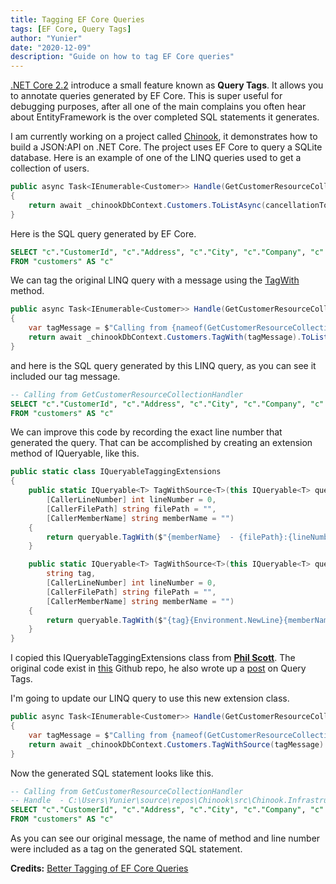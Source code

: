 ```yaml
---
title: Tagging EF Core Queries
tags: [EF Core, Query Tags]
author: "Yunier"
date: "2020-12-09"
description: "Guide on how to tag EF Core queries"
---
```


[.NET Core 2.2](https://devblogs.microsoft.com/dotnet/announcing-entity-framework-core-2-2/#query-tags) introduce a small feature known as **Query Tags**. It allows you to annotate queries generated by EF Core. This is super useful for debugging purposes, after all one of the main complains you often hear about EntityFramework is the over completed SQL statements it generates.

I am currently working on a project called [Chinook](https://github.com/circleupx/Chinook), it demonstrates how to build a JSON:API on .NET Core. The project uses EF Core to query a SQLite database. Here is an example of one of the LINQ queries used to get a collection of users.

```c#
public async Task<IEnumerable<Customer>> Handle(GetCustomerResourceCollectionCommand request, CancellationToken cancellationToken)
{
    return await _chinookDbContext.Customers.ToListAsync(cancellationToken);
}
```

Here is the SQL query generated by EF Core.

```sql
SELECT "c"."CustomerId", "c"."Address", "c"."City", "c"."Company", "c"."Country", "c"."Email", "c"."Fax", "c"."FirstName", "c"."LastName", "c"."Phone", "c"."PostalCode", "c"."State", "c"."SupportRepId"
FROM "customers" AS "c"
```

We can tag the original LINQ query with a message using the [TagWith](https://docs.microsoft.com/en-us/dotnet/api/microsoft.entityframeworkcore.entityframeworkqueryableextensions.tagwith?view=efcore-5.0) method.

```c#
public async Task<IEnumerable<Customer>> Handle(GetCustomerResourceCollectionCommand request, CancellationToken cancellationToken)
{
    var tagMessage = $"Calling from {nameof(GetCustomerResourceCollectionHandler)}";
    return await _chinookDbContext.Customers.TagWith(tagMessage).ToListAsync(cancellationToken);
}
```

and here is the SQL query generated by this LINQ query, as you can see it included our tag message. 

```sql
-- Calling from GetCustomerResourceCollectionHandler
SELECT "c"."CustomerId", "c"."Address", "c"."City", "c"."Company", "c"."Country", "c"."Email", "c"."Fax", "c"."FirstName", "c"."LastName", "c"."Phone", "c"."PostalCode", "c"."State", "c"."SupportRepId"
FROM "customers" AS "c"
```

We can improve this code by recording the exact line number that generated the query. That can be accomplished by creating an extension method of IQueryable, like this.

```c#
public static class IQueryableTaggingExtensions
{
    public static IQueryable<T> TagWithSource<T>(this IQueryable<T> queryable,
        [CallerLineNumber] int lineNumber = 0,
        [CallerFilePath] string filePath = "",
        [CallerMemberName] string memberName = "")
    {
        return queryable.TagWith($"{memberName}  - {filePath}:{lineNumber}");
    }

    public static IQueryable<T> TagWithSource<T>(this IQueryable<T> queryable,
        string tag,
        [CallerLineNumber] int lineNumber = 0,
        [CallerFilePath] string filePath = "",
        [CallerMemberName] string memberName = "")
    {
        return queryable.TagWith($"{tag}{Environment.NewLine}{memberName}  - {filePath}:{lineNumber}");
    }
}
```

I copied this IQueryableTaggingExtensions class from [**Phil Scott**](https://thirty25.com/). The original code exist in [this](https://github.com/thirty25/ef-core-tagging/blob/master/src/EfCoreTagging.Data/IQueryableTaggingExtensions.cs) Github repo, he also wrote up a [post](https://thirty25.com/posts/tagging-query-with-ef-core/) on Query Tags. 

I'm going to update our LINQ query to use this new extension class.

```c#
public async Task<IEnumerable<Customer>> Handle(GetCustomerResourceCollectionCommand request, CancellationToken cancellationToken)
{
    var tagMessage = $"Calling from {nameof(GetCustomerResourceCollectionHandler)}";
    return await _chinookDbContext.Customers.TagWithSource(tagMessage).ToListAsync(cancellationToken);
}
```

Now the generated SQL statement looks like this.

```sql
-- Calling from GetCustomerResourceCollectionHandler
-- Handle  - C:\Users\Yunier\source\repos\Chinook\src\Chinook.Infrastructure\Handlers\GetCustomerResourceCollectionHandler.cs:27
SELECT "c"."CustomerId", "c"."Address", "c"."City", "c"."Company", "c"."Country", "c"."Email", "c"."Fax", "c"."FirstName", "c"."LastName", "c"."Phone", "c"."PostalCode", "c"."State", "c"."SupportRepId"
FROM "customers" AS "c"
```

As you can see our original message, the name of method and line number were included as a tag on the generated SQL statement.

**Credits:** [Better Tagging of EF Core Queries](https://thirty25.com/posts/tagging-query-with-ef-core/)